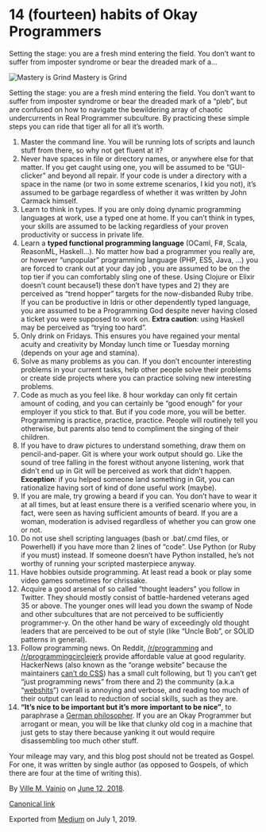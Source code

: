 # 14 (fourteen) habits of Okay Programmers

Setting the stage: you are a fresh mind entering the field. You don’t want to suffer from imposter syndrome or bear the dreaded mark of a…

![Mastery is Grind](https://cdn-images-1.medium.com/max/800/1*4XemvUaTPkKwQ48PfaJAng.jpeg)
Mastery is Grind

Setting the stage: you are a fresh mind entering the field. You don’t want to suffer from imposter syndrome or bear the dreaded mark of a “pleb”, but are confused on how to navigate the bewildering array of chaotic undercurrents in Real Programmer subculture. By practicing these simple steps you can ride that tiger all for all it’s worth.

1.  Master the command line. You will be running lots of scripts and launch stuff from there, so why not get fluent at it?
2.  Never have spaces in file or directory names, or anywhere else for that matter. If you get caught using one, you will be assumed to be “GUI-clicker” and beyond all repair. If your code is under a directory with a space in the name (or two in some extreme scenarios, I kid you not), it’s assumed to be garbage regardless of whether it was written by John Carmack himself.
3.  Learn to think in types. If you are only doing dynamic programming languages at work, use a typed one at home. If you can’t think in types, your skills are assumed to be lacking regardless of your proven productivity or success in private life.
4.  Learn a **typed functional programming language** (OCaml, F#, Scala, ReasonML, Haskell…). No matter how bad a programmer you really are, or however “unpopular” programming language (PHP, ES5, Java, …) you are forced to crank out at your day job , you are assumed to be on the top tier if you can comfortably sling one of these. Using Clojure or Elixir doesn’t count because1) these don’t have types and 2) they are perceived as “trend hopper” targets for the now-disbanded Ruby tribe. If you can be productive in Idris or other dependently typed language, you are assumed to be a Programming God despite never having closed a ticket you were supposed to work on. **Extra caution**: using Haskell may be perceived as “trying too hard”.
5.  Only drink on Fridays. This ensures you have regained your mental acuity and creativity by Monday lunch time or Tuesday morning (depends on your age and stamina).
6.  Solve as many problems as you can. If you don’t encounter interesting problems in your current tasks, help other people solve their problems or create side projects where you can practice solving new interesting problems.
7.  Code as much as you feel like. 8 hour workday can only fit certain amount of coding, and you can certainly be “good enough” for your employer if you stick to that. But if you code more, you will be better. Programming is practice, practice, practice. People will routinely tell you otherwise, but parents also tend to compliment the singing of their children.
8.  If you have to draw pictures to understand something, draw them on pencil-and-paper. Git is where your work output should go. Like the sound of tree falling in the forest without anyone listening, work that didn’t end up in Git will be perceived as work that didn’t happen. **Exception**: if you helped someone land something in Git, you can rationalize having sort of kind of done useful work (maybe).
9.  If you are male, try growing a beard if you can. You don’t have to wear it at all times, but at least ensure there is a verified scenario where you, in fact, were seen as having sufficient amounts of beard. If you are a woman, moderation is advised regardless of whether you can grow one or not.
10.  Do not use shell scripting languages (bash or .bat/.cmd files, or Powerhell) if you have more than 2 lines of “code”. Use Python (or Ruby if you must) instead. If someone doesn’t have Python installed, he’s not worthy of running your scripted masterpiece anyway.
11.  Have hobbies outside programming. At least read a book or play some video games sometimes for chrissake.
12.  Acquire a good arsenal of so called “thought leaders” you follow in Twitter. They should mostly consist of battle-hardened veterans aged 35 or above. The younger ones will lead you down the swamp of Node and other subcultures that are not perceived to be sufficiently programmer-y. On the other hand be wary of exceedingly old thought leaders that are perceived to be out of style (like “Uncle Bob”, or SOLID patterns in general).
13.  Follow programming news. On Reddit, [/r/programming](https://old.reddit.com/r/programming/) and [/r/programmingcirclejerk](https://old.reddit.com/r/programmingcirclejerk/) provide affordable value at good regularity. HackerNews (also known as the “orange website” because the maintainers [can’t do CSS](https://news.ycombinator.com/)) has a small cult following, but 1) you can’t get “just programming news” from there and 2) the community (a.k.a “[webshits](http://n-gate.com/)”) overall is annoying and verbose, and reading too much of their output can lead to reduction of social skills, such as they are.
14.  **“It’s nice to be important but it’s more important to be nice”**, to paraphrase a [German philosopher](https://en.wikipedia.org/wiki/H.P._Baxxter). If you are an Okay Programmer but arrogant or mean, you will be like that clunky old cog in a machine that just gets to stay there because yanking it out would require disassembling too much other stuff.

Your mileage may vary, and this blog post should not be treated as Gospel. For one, it was written by single author (as opposed to Gospels, of which there are four at the time of writing this).

By [Ville M. Vainio](https://medium.com/@vivainio) on [June 12, 2018](https://medium.com/p/74a04746dfe0).

[Canonical link](https://medium.com/@vivainio/ten-habits-of-okay-programmers-74a04746dfe0)

Exported from [Medium](https://medium.com) on July 1, 2019.